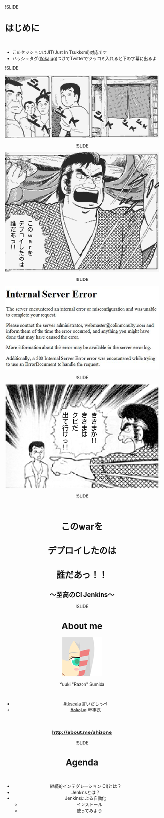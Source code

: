 !SLIDE
# はじめに

<br/>

* このセッションはJIT(Just In Tsukkomi)対応です
* ハッシュタグ([#okajug](https://twitter.com/#!/search/%23okajug))つけてTwitterでツッコミ入れると下の字幕に出るよ

!SLIDE

<center>

![pic](img/01.png "01")

!SLIDE

<center>

![pic](img/02.png "02")

!SLIDE

<center>

![pic](img/03.png "03")

!SLIDE

<center>

![pic](img/04.png "04")

!SLIDE

<br/>

# <div class="center">このwarを</div>
# <div class="center">デプロイしたのは</div>
# <div class="center">誰だあっ！！</div>
## <div class="center">〜至高のCI Jenkins〜</div>

!SLIDE

# About me

![pic](img/me.png "pics")

Yuuki <span class="strong">"Razon"</span> Sumida

<br/>

* [#tkscala](https://twitter.com/#!/search/%23tkscala) 言いだしっぺ
* [#okajug](https://twitter.com/#!/search/%23okajug) 幹事長

<br/>

### <http://about.me/shizone>

!SLIDE

# Agenda

<br/>

* 継続的インテグレーション(CI)とは？
* Jenkinsとは？
* Jenkinsによる自動化
    * インストール
    * 使ってみよう


